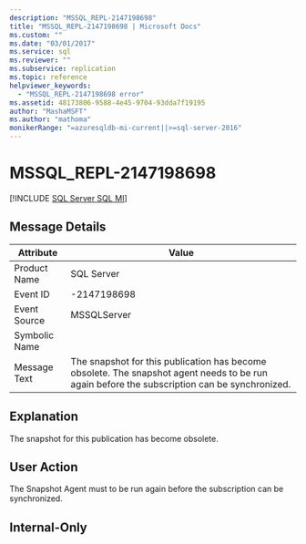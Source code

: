```yaml
---
description: "MSSQL_REPL-2147198698"
title: "MSSQL_REPL-2147198698 | Microsoft Docs"
ms.custom: ""
ms.date: "03/01/2017"
ms.service: sql
ms.reviewer: ""
ms.subservice: replication
ms.topic: reference
helpviewer_keywords: 
  - "MSSQL_REPL-2147198698 error"
ms.assetid: 48173806-9588-4e45-9704-93dda7f19195
author: "MashaMSFT"
ms.author: "mathoma"
monikerRange: "=azuresqldb-mi-current||>=sql-server-2016"
---
```

# MSSQL_REPL-2147198698
[!INCLUDE [SQL Server SQL MI](../../includes/applies-to-version/sql-asdbmi.md)]
    
## Message Details  
  
|Attribute|Value|  
|-|-|  
|Product Name|SQL Server|  
|Event ID|-2147198698|  
|Event Source|MSSQLServer|  
|Symbolic Name||  
|Message Text|The snapshot for this publication has become obsolete. The snapshot agent needs to be run again before the subscription can be synchronized.|  
  
## Explanation  
 The snapshot for this publication has become obsolete.  
  
## User Action  
 The Snapshot Agent must to be run again before the subscription can be synchronized.  
  
## Internal-Only  
  
